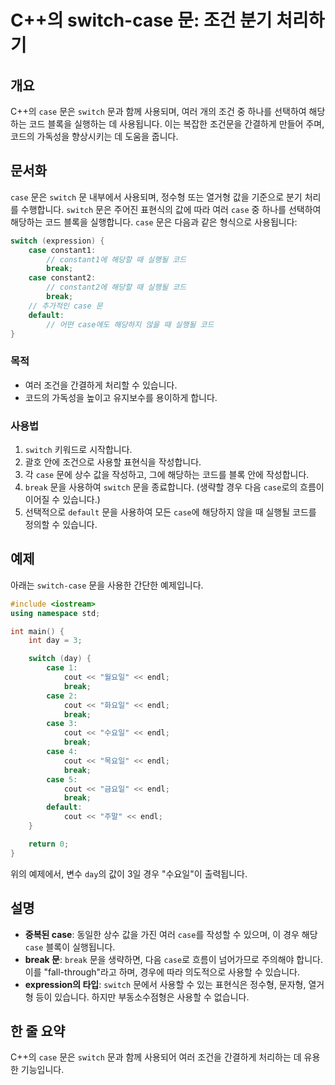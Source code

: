 <!--
Meta Description: # C++의 switch-case 문: 조건 분기 처리하기 ## 개요 C++의 `case` 문은 `switch` 문과 함께 사용되며, 여러 개의 조건 중 하나를 선택하여 해당하는 코드 블록을 실행하는 데 사용됩니다. 이는 복잡한 조건문을 간결하게 만들어 주며, 코드의 ...
Meta Keywords: case, switch, break, cout, endl
-->

# C++의 switch-case 문: 조건 분기 처리하기

## 개요
C++의 `case` 문은 `switch` 문과 함께 사용되며, 여러 개의 조건 중 하나를 선택하여 해당하는 코드 블록을 실행하는 데 사용됩니다. 이는 복잡한 조건문을 간결하게 만들어 주며, 코드의 가독성을 향상시키는 데 도움을 줍니다.

## 문서화
`case` 문은 `switch` 문 내부에서 사용되며, 정수형 또는 열거형 값을 기준으로 분기 처리를 수행합니다. `switch` 문은 주어진 표현식의 값에 따라 여러 `case` 중 하나를 선택하여 해당하는 코드 블록을 실행합니다. `case` 문은 다음과 같은 형식으로 사용됩니다:

```cpp
switch (expression) {
    case constant1:
        // constant1에 해당할 때 실행될 코드
        break;
    case constant2:
        // constant2에 해당할 때 실행될 코드
        break;
    // 추가적인 case 문
    default:
        // 어떤 case에도 해당하지 않을 때 실행될 코드
}
```

### 목적
- 여러 조건을 간결하게 처리할 수 있습니다.
- 코드의 가독성을 높이고 유지보수를 용이하게 합니다.

### 사용법
1. `switch` 키워드로 시작합니다.
2. 괄호 안에 조건으로 사용할 표현식을 작성합니다.
3. 각 `case` 문에 상수 값을 작성하고, 그에 해당하는 코드를 블록 안에 작성합니다.
4. `break` 문을 사용하여 `switch` 문을 종료합니다. (생략할 경우 다음 `case`로의 흐름이 이어질 수 있습니다.)
5. 선택적으로 `default` 문을 사용하여 모든 `case`에 해당하지 않을 때 실행될 코드를 정의할 수 있습니다.

## 예제
아래는 `switch-case` 문을 사용한 간단한 예제입니다.

```cpp
#include <iostream>
using namespace std;

int main() {
    int day = 3;

    switch (day) {
        case 1:
            cout << "월요일" << endl;
            break;
        case 2:
            cout << "화요일" << endl;
            break;
        case 3:
            cout << "수요일" << endl;
            break;
        case 4:
            cout << "목요일" << endl;
            break;
        case 5:
            cout << "금요일" << endl;
            break;
        default:
            cout << "주말" << endl;
    }

    return 0;
}
```

위의 예제에서, 변수 `day`의 값이 3일 경우 "수요일"이 출력됩니다.

## 설명
- **중복된 case**: 동일한 상수 값을 가진 여러 `case`를 작성할 수 있으며, 이 경우 해당 `case` 블록이 실행됩니다.
- **break 문**: `break` 문을 생략하면, 다음 `case`로 흐름이 넘어가므로 주의해야 합니다. 이를 "fall-through"라고 하며, 경우에 따라 의도적으로 사용할 수 있습니다.
- **expression의 타입**: `switch` 문에서 사용할 수 있는 표현식은 정수형, 문자형, 열거형 등이 있습니다. 하지만 부동소수점형은 사용할 수 없습니다.

## 한 줄 요약
C++의 `case` 문은 `switch` 문과 함께 사용되어 여러 조건을 간결하게 처리하는 데 유용한 기능입니다.